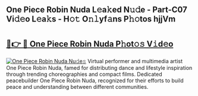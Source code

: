 ## One Piece Robin Nuda L𝚎a𝚔ed N𝚞𝚍e - Part-C07 Vi𝚍𝚎o L𝚎a𝚔s - H𝚘𝚝 O𝚗𝚕yf𝚊ns P𝚑𝚘tos hjjVm

# <h2><a href="http://kf4o0y2.oniu.top/?m=One+Piece+Robin+Nuda">🔗👉 🔴 One Piece Robin Nuda P𝚑ot𝚘𝚜 V𝚒d𝚎o</a></h2>

[![One Piece Robin Nuda Nu𝚍e𝚜](https://i.imgur.com/0qMVB7G.gif)](http://kf4o0y2.oniu.top/?m=One+Piece+Robin+Nuda)
Virtual performer and multimedia artist One Piece Robin Nuda, famed for distributing dance and lifestyle inspiration through trending choreographies and compact films. Dedicated peacebuilder One Piece Robin Nuda, recognized for their efforts to build peace and understanding between different communities.  
